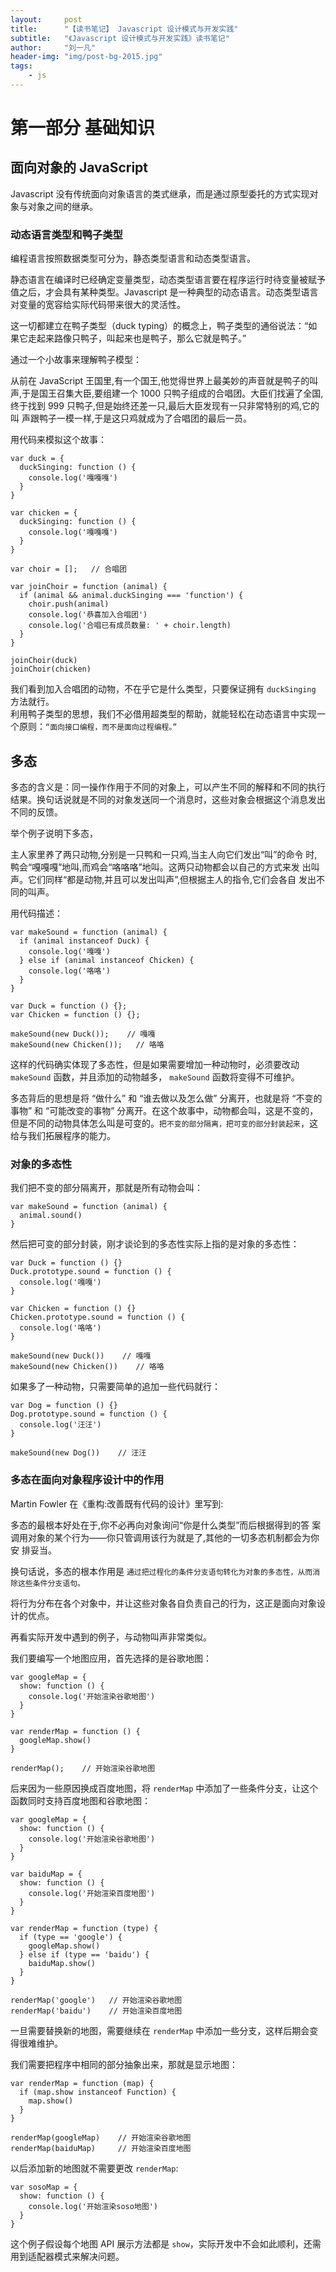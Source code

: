 ```yaml
---
layout:     post
title:      "【读书笔记】 Javascript 设计模式与开发实践"
subtitle:   "《Javascript 设计模式与开发实践》读书笔记"
author:     "刘一凡"
header-img: "img/post-bg-2015.jpg"
tags:
    - js
---
```


# 第一部分 基础知识

## 面向对象的 JavaScript

Javascript 没有传统面向对象语言的类式继承，而是通过原型委托的方式实现对象与对象之间的继承。

### 动态语言类型和鸭子类型

编程语言按照数据类型可分为，静态类型语言和动态类型语言。

静态语言在编译时已经确定变量类型，动态类型语言要在程序运行时待变量被赋予值之后，才会具有某种类型。Javascript 是一种典型的动态语言。动态类型语言对变量的宽容给实际代码带来很大的灵活性。

这一切都建立在鸭子类型（duck typing）的概念上，鸭子类型的通俗说法：“如果它走起来路像只鸭子，叫起来也是鸭子，那么它就是鸭子。”

通过一个小故事来理解鸭子模型：

   从前在 JavaScript 王国里,有一个国王,他觉得世界上最美妙的声音就是鸭子的叫
声,于是国王召集大臣,要组建一个 1000 只鸭子组成的合唱团。大臣们找遍了全国,
终于找到 999 只鸭子,但是始终还差一只,最后大臣发现有一只非常特别的鸡,它的叫
声跟鸭子一模一样,于是这只鸡就成为了合唱团的最后一员。

用代码来模拟这个故事：

```
var duck = {
  duckSinging: function () {
    console.log('嘎嘎嘎')
  }
}

var chicken = {
  duckSinging: function () {
    console.log('嘎嘎嘎')
  }
}

var choir = [];   // 合唱团

var joinChoir = function (animal) {
  if (animal && animal.duckSinging === 'function') {
    choir.push(animal)
    console.log('恭喜加入合唱团')
    console.log('合唱已有成员数量: ' + choir.length)
  }
}

joinChoir(duck)
joinChoir(chicken)
```

我们看到加入合唱团的动物，不在乎它是什么类型，只要保证拥有 `duckSinging` 方法就行。<br/>
利用鸭子类型的思想，我们不必借用超类型的帮助，就能轻松在动态语言中实现一个原则：`“面向接口编程，而不是面向过程编程。”`

## 多态

多态的含义是：同一操作作用于不同的对象上，可以产生不同的解释和不同的执行结果。换句话说就是不同的对象发送同一个消息时，这些对象会根据这个消息发出不同的反馈。

举个例子说明下多态，

   主人家里养了两只动物,分别是一只鸭和一只鸡,当主人向它们发出“叫”的命令
时,鸭会“嘎嘎嘎”地叫,而鸡会“咯咯咯”地叫。这两只动物都会以自己的方式来发
出叫声。它们同样“都是动物,并且可以发出叫声”,但根据主人的指令,它们会各自
发出不同的叫声。

用代码描述：

```
var makeSound = function (animal) {
  if (animal instanceof Duck) {
    console.log('嘎嘎')
  } else if (animal instanceof Chicken) {
    console.log('咯咯')
  }
}

var Duck = function () {};
var Chicken = function () {};

makeSound(new Duck());    // 嘎嘎
makeSound(new Chicken());   // 咯咯
```

这样的代码确实体现了多态性，但是如果需要增加一种动物时，必须要改动 `makeSound` 函数，并且添加的动物越多， `makeSound` 函数将变得不可维护。

多态背后的思想是将 “做什么” 和 “谁去做以及怎么做” 分离开，也就是将 “不变的事物” 和 “可能改变的事物” 分离开。在这个故事中，动物都会叫，这是不变的，但是不同的动物具体怎么叫是可变的。`把不变的部分隔离，把可变的部分封装起来`，这给与我们拓展程序的能力。

### 对象的多态性

我们把不变的部分隔离开，那就是所有动物会叫：

```
var makeSound = function (animal) {
  animal.sound()
}
```
然后把可变的部分封装，刚才谈论到的多态性实际上指的是对象的多态性：

```
var Duck = function () {}
Duck.prototype.sound = function () {
  console.log('嘎嘎')
}

var Chicken = function () {}
Chicken.prototype.sound = function () {
  console.log('咯咯')
}

makeSound(new Duck())    // 嘎嘎
makeSound(new Chicken())    // 咯咯
```

如果多了一种动物，只需要简单的追加一些代码就行：

```
var Dog = function () {}
Dog.prototype.sound = function () {
  console.log('汪汪')
}

makeSound(new Dog())    // 汪汪
```

### 多态在面向对象程序设计中的作用

Martin Fowler 在《重构:改善既有代码的设计》里写到:

  多态的最根本好处在于,你不必再向对象询问“你是什么类型”而后根据得到的答
案调用对象的某个行为——你只管调用该行为就是了,其他的一切多态机制都会为你安
排妥当。

换句话说，多态的根本作用是 `通过把过程化的条件分支语句转化为对象的多态性，从而消除这些条件分支语句。`

将行为分布在各个对象中，并让这些对象各自负责自己的行为，这正是面向对象设计的优点。

再看实际开发中遇到的例子，与动物叫声非常类似。

我们要编写一个地图应用，首先选择的是谷歌地图：

```
var googleMap = {
  show: function () {
    console.log('开始渲染谷歌地图')
  }
}

var renderMap = function () {
  googleMap.show()
}

renderMap();    // 开始渲染谷歌地图
```
后来因为一些原因换成百度地图，将 `renderMap` 中添加了一些条件分支，让这个函数同时支持百度地图和谷歌地图：

```
var googleMap = {
  show: function () {
    console.log('开始渲染谷歌地图')
  }
}

var baiduMap = {
  show: function () {
    console.log('开始渲染百度地图')
  }
}

var renderMap = function (type) {
  if (type == 'google') {
    googleMap.show()
  } else if (type == 'baidu') {
    baiduMap.show()
  }
}

renderMap('google')   // 开始渲染谷歌地图
renderMap('baidu')    // 开始渲染百度地图
```

一旦需要替换新的地图，需要继续在 `renderMap` 中添加一些分支，这样后期会变得很难维护。

我们需要把程序中相同的部分抽象出来，那就是显示地图：

```
var renderMap = function (map) {
  if (map.show instanceof Function) {
    map.show()
  }
}

renderMap(googleMap)    // 开始渲染谷歌地图
renderMap(baiduMap)     // 开始渲染百度地图
```

以后添加新的地图就不需要更改 `renderMap`:

```
var sosoMap = {
  show: function () {
    console.log('开始渲染soso地图')
  }
}
```
这个例子假设每个地图 API 展示方法都是 `show`，实际开发中不会如此顺利，还需用到适配器模式来解决问题。
